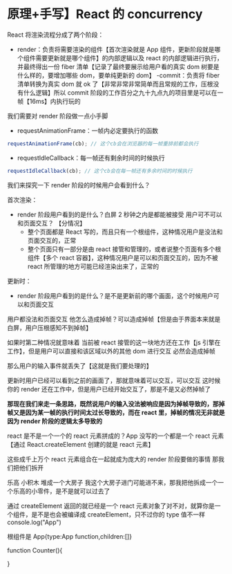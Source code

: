 # 原理+手写】React 的 concurrency

React 将渲染流程分成了两个阶段：

- render：负责将需要渲染的组件【首次渲染就是 App 组件，更新阶段就是哪个组件需要更新就是哪个组件】的内部逻辑以及 react 的内部逻辑进行执行，并最终得出一份 fiber 清单【记录了最终要展示给用户看的真实 dom 树要是什么样的，要增加哪些 dom，要单纯更新的 dom】
  -commit：负责将 fiber 清单转换为真实 dom 就 ok 了【非常非常非常简单而且常规的工作，压根没有什么逻辑】所以 commit 阶段的工作百分之九十九点九的项目里是可以在一帧【16ms】内执行玩的

我们需要对 render 阶段做一点小手脚

- requestAnimationFrame：一帧内必定要执行的函数

```js
requestAnimationFrame(cb); // 这个cb会在浏览器的每一帧重排前都会执行
```

- requestIdleCallback：每一帧还有剩余时间的时候执行

```js
requestIdleCallback(cb); // 这个cb会在每一帧还有多余时间的时候执行
```

我们来探究一下 render 阶段的时候用户会看到什么？

首次渲染：

- render 阶段用户看到的是什么？白屏 2 秒钟之内是都能被接受 用户可不可以和页面交互？ 【分情况】
  - 整个页面都是 React 写的，而且只有一个根组件，这种情况用户是没法和页面交互的，正常
  - 整个页面只有一部分是由 react 接管和管理的，或者说整个页面有多个根组件【多个 react 容器】，这种情况用户是可以和页面交互的，因为不被 react 所管理的地方可能已经渲染出来了，正常的

更新时：

- render 阶段用户看到的是什么？是不是更新前的哪个画面，这个时候用户可以和页面交互

用户都没法和页面交互 他怎么造成掉帧？可以造成掉帧【但是由于界面本来就是白屏，用户压根感知不到掉帧】

如果时第二种情况就意味着 当前被 react 接管的这一块地方还在工作【js 引擎在工作】，但是用户可以直接和该区域以外的其他 dom 进行交互 必然会造成掉帧

那么用户的输入事件就丢失了【这就是我们要处理的】

更新时用户已经可以看到之前的画面了，那就意味着可以交互，可以交互 这时候你的 render 还在工作中，但是用户已经开始交互了，那是不是又必然掉帧了

**那现在我们来走一条思路，既然说用户的输入没法被响应是因为掉帧导致的，那掉帧又是因为某一帧的执行时间太过长导致的，而在 react 里，掉帧的情况无非就是因为 render 阶段的逻辑太多导致的**

react 是不是一个一个的 react 元素拼成的？App 没写的一个都是一个 react 元素【通过 React.createElement 创建的就是 react 元素】

这些成千上万个 react 元素组合在一起就成为庞大的 render 阶段要做的事情 那我们把他们拆开

乐高 小积木 堆成一个大房子 我这个大房子进门可能进不来，那我把他拆成一个一个乐高的小零件，是不是就可以过去了

通过 createElement 返回的就已经是一个 react 元素对象了对不对，就算你是一个组件，是不是也会被编译成 createElement，只不过你的 type 值不一样 console.log("App")

根组件是 App{type:App function,children:[]}

function Counter(){

}
